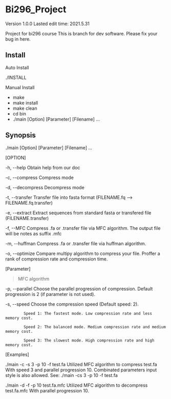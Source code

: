 # Bi296_Project

Version 1.0.0
Lasted edit time: 2021.5.31

Project for bi296 course
This is branch for dev software.
Please fix your bug in here.


## Install 

  Auto Install
  
  ./INSTALL

  Manual Install

  * make
  * make install
  * make clean
  * cd bin
  * ./main [Option] [Parameter] [Filename] ...

## Synopsis

  ./main [Option] [Parameter] [Filename] ...


[OPTION]

  -h, --help         Obtain help from our doc

  -c, --compress     Compress mode

  -d, --decompress   Decompress mode
   
  -t, --transfer     Transfer file into fasta format (FILENAME.fq --> FILENAME.fq.transfer)
  
  -e, --extract      Extract sequences from standard fasta or transfered file (FILENAME.transfer)
        
  -f, --MFC          Compress .fa or .transfer file via MFC algorithm. The output file will be notes as suffix .mfc
  
  -m, --huffman      Compress .fa or .transfer file via huffman algorithm.
   
  -o, --optimize     Compare multipy algorithm to compress your file. 
                     Proffer a rank of compression rate and compression time.

[Parameter]

  > MFC algorithm

  -p, --parallel    Choose the parallel progression of compression. Default progression is 2 (if parameter is not used).

  -s, --speed       Choose the compression speed (Default speed: 2). 

			Speed 1: The fastest mode. Low compression rate and less memory cost.

			Speed 2: The balanced mode. Medium compression rate and medium memory cost.

			Speed 3: The slowest mode. High compression rate and high memory cost.
[Examples]

  ./main -c -s 3 -p 10 -f test.fa
  Utilized MFC algorithm to compress test.fa With speed 3 and parallel progression 10.
  Combinated parameters input style is also allowed. See: ./main -cs 3 -p 10 -f test.fa

  ./main -d -f -p 10 test.fa.mfc
  Utilized MFC algorithm to decompress test.fa.mfc With parallel progression 10.
